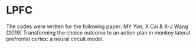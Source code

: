 # LPFC
The codes were written for the following paper:  MY Yim, X Cai &amp; X-J Wang (2019) Transforming the choice outcome to an action plan in monkey lateral prefrontal cortex: a neural circuit model.

